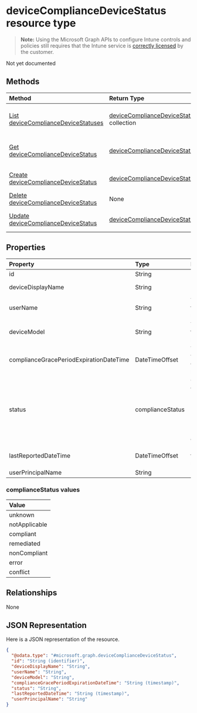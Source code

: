 # deviceComplianceDeviceStatus resource type

> **Note:** Using the Microsoft Graph APIs to configure Intune controls and policies still requires that the Intune service is [correctly licensed](https://go.microsoft.com/fwlink/?linkid=839381) by the customer.

Not yet documented
## Methods
|Method|Return Type|Description|
|:---|:---|:---|
|[List deviceComplianceDeviceStatuses](../api/intune_deviceconfig_devicecompliancedevicestatus_list.md)|[deviceComplianceDeviceStatus](../resources/intune_deviceconfig_devicecompliancedevicestatus.md) collection|List properties and relationships of the [deviceComplianceDeviceStatus](../resources/intune_deviceconfig_devicecompliancedevicestatus.md) objects.|
|[Get deviceComplianceDeviceStatus](../api/intune_deviceconfig_devicecompliancedevicestatus_get.md)|[deviceComplianceDeviceStatus](../resources/intune_deviceconfig_devicecompliancedevicestatus.md)|Read properties and relationships of the [deviceComplianceDeviceStatus](../resources/intune_deviceconfig_devicecompliancedevicestatus.md) object.|
|[Create deviceComplianceDeviceStatus](../api/intune_deviceconfig_devicecompliancedevicestatus_create.md)|[deviceComplianceDeviceStatus](../resources/intune_deviceconfig_devicecompliancedevicestatus.md)|Create a new [deviceComplianceDeviceStatus](../resources/intune_deviceconfig_devicecompliancedevicestatus.md) object.|
|[Delete deviceComplianceDeviceStatus](../api/intune_deviceconfig_devicecompliancedevicestatus_delete.md)|None|Deletes a [deviceComplianceDeviceStatus](../resources/intune_deviceconfig_devicecompliancedevicestatus.md).|
|[Update deviceComplianceDeviceStatus](../api/intune_deviceconfig_devicecompliancedevicestatus_update.md)|[deviceComplianceDeviceStatus](../resources/intune_deviceconfig_devicecompliancedevicestatus.md)|Update the properties of a [deviceComplianceDeviceStatus](../resources/intune_deviceconfig_devicecompliancedevicestatus.md) object.|

## Properties
|Property|Type|Description|
|:---|:---|:---|
|id|String|Key of the entity.|
|deviceDisplayName|String|Device name of the DevicePolicyStatus.|
|userName|String|The User Name that is being reported|
|deviceModel|String|The device model that is being reported|
|complianceGracePeriodExpirationDateTime|DateTimeOffset|The DateTime when device compliance grace period expires|
|status|complianceStatus|Compliance status of the policy report. Possible values are: `unknown`, `notApplicable`, `compliant`, `remediated`, `nonCompliant`, `error`, `conflict`.|
|lastReportedDateTime|DateTimeOffset|Last modified date time of the policy report.|
|userPrincipalName|String|UserPrincipalName.|

### complianceStatus values

| Value
|:-------------------------
| unknown
| notApplicable
| compliant
| remediated
| nonCompliant
| error
| conflict

## Relationships
None
## JSON Representation
Here is a JSON representation of the resource.
<!--{
  "blockType": "resource",
  "keyProperty": "id",
  "baseType": "microsoft.graph.entity",
  "@odata.type": "microsoft.graph.deviceComplianceDeviceStatus"
}-->
``` json
{
  "@odata.type": "#microsoft.graph.deviceComplianceDeviceStatus",
  "id": "String (identifier)",
  "deviceDisplayName": "String",
  "userName": "String",
  "deviceModel": "String",
  "complianceGracePeriodExpirationDateTime": "String (timestamp)",
  "status": "String",
  "lastReportedDateTime": "String (timestamp)",
  "userPrincipalName": "String"
}
```



